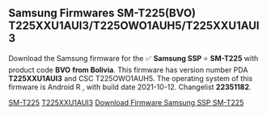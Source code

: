 <h2>Samsung Firmwares SM-T225(BVO) T225XXU1AUI3/T225OWO1AUH5/T225XXU1AUI3</h2>
Download the Samsung firmware for the ✅ <strong>Samsung SSP </strong> ⭐ <strong>SM-T225</strong> with product code <strong>BVO</strong> <strong> from Bolivia</strong>. This firmware has version number PDA <strong>T225XXU1AUI3</strong> and CSC T225OWO1AUH5. The operating system of this firmware is Android R , with build date 2021-10-12. Changelist <strong>22351182</strong>.


[SM-T225](https://samfirm.shop/samsung/model/SM-T225)
[T225XXU1AUI3](https://samfirm.shop/samsung/pda/T225XXU1AUI3)
[Download Firmware Samsung SSP SM-T225](https://samfirm.shop/samsung/firmware/464133)
